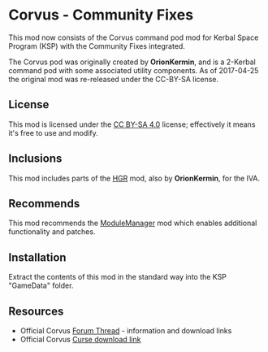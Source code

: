 # Corvus - Community Fixes

This mod now consists of the Corvus command pod mod for Kerbal Space Program (KSP) with the Community Fixes integrated.

The Corvus pod was originally created by **OrionKermin**, and is a 2-Kerbal command pod with some associated utility components. As of 2017-04-25 the original mod was re-released under the CC-BY-SA license.

## License
This mod is licensed under the [CC BY-SA 4.0][1] license; effectively it means it's free to use and modify.

## Inclusions
This mod includes parts of the [HGR][2] mod, also by **OrionKermin**, for the IVA.

## Recommends
This mod recommends the [ModuleManager][3] mod which enables additional functionality and patches.

## Installation
Extract the contents of this mod in the standard way into the KSP "GameData" folder.

## Resources
* Official Corvus [Forum Thread][10] - information and download links
* Official Corvus [Curse download link][11]

[1]: https://creativecommons.org/licenses/by-sa/4.0/legalcode
[2]: http://forum.kerbalspaceprogram.com/index.php?showtopic=55521
[3]: http://forum.kerbalspaceprogram.com/index.php?showtopic=50533
[10]: http://forum.kerbalspaceprogram.com/index.php?showtopic=108993
[11]: http://kerbal.curseforge.com/ksp-mods/230467-corvus-a-small-two-kerbal-pod/files/latest
